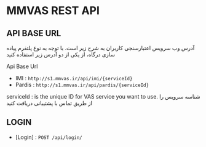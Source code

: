 # MMVAS REST API 

## API BASE URL

آدرس وب سرویس اعتبارسنجی کاربران به شرح زیر است. با توجه به نوع پلتفرم پیاده سازی درگاه، از یکی از دو آدرس زیر استفاده کنید

Api Base Url 
  - IMI : 
        `http://s1.mmvas.ir/api/imi/{serviceId}`
  - Pardis : 
        `http://s1.mmvas.ir/api/pardis/{serviceId}`

serviceId : is the unique ID for VAS service you want to use.
شناسه سرویس را از طریق تماس با پشتیبانی دریافت کنید

## LOGIN
* [Login] : `POST /api/login/`
